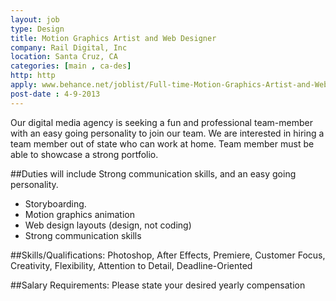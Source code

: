```yaml
---
layout: job
type: Design
title: Motion Graphics Artist and Web Designer
company: Rail Digital, Inc
location: Santa Cruz, CA
categories: [main , ca-des]
http: http
apply: www.behance.net/joblist/Full-time-Motion-Graphics-Artist-and-Web-Designer/20065
post-date : 4-9-2013
---
```


Our digital media agency is seeking a fun and professional team-member with an easy going personality to join our team. We are interested in hiring a team member out of state who can work at home. Team member must be able to showcase a strong portfolio.

##Duties will include Strong communication skills, and an easy going personality.
* Storyboarding.
* Motion graphics animation
* Web design layouts (design, not coding)
* Strong communication skills

##Skills/Qualifications: 
Photoshop, After Effects, Premiere, Customer Focus, Creativity, Flexibility, Attention to Detail, Deadline-Oriented

##Salary Requirements: 
Please state your desired yearly compensation